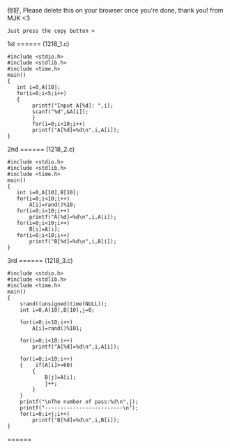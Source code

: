 你好, Please delete this on your browser once you're done, thank you! from MJK <3

```
Just press the copy button >
```

1st ====== (1218_1.c)


```
#include <stdio.h>
#include <stdlib.h>
#include <time.h>
main()
{
   int i=0,A[10];
   for(i=0;i<5;i++)
   {
        printf("Input A[%d]: ",i);
        scanf("%d",&A[i]);
        }
        for(i=0;i<10;i++)
        printf("A[%d]=%d\n",i,A[i]);
}
```

2nd ====== (1218_2.c)

```
#include <stdio.h>
#include <stdlib.h>
#include <time.h>
main()
{
   int i=0,A[10],B[10];
   for(i=0;i<10;i++)
       A[i]=rand()%10;
   for(i=0;i<10;i++)
       printf("A[%d]=%d\n",i,A[i]);
   for(i=0;i<10;i++)
       B[i]=A[i];    
   for(i=0;i<10;i++)
       printf("B[%d]=%d\n",i,B[i]); 
}
```

3rd ====== (1218_3.c)

```
#include <stdio.h> 
#include <stdlib.h> 
#include <time.h> 
main()
{
    srand((unsigned)time(NULL));
    int i=0,A[10],B[10],j=0;

    for(i=0;i<10;i++)
        A[i]=rand()%101;
        
    for(i=0;i<10;i++)
        printf("A[%d]=%d\n",i,A[i]);
        
    for(i=0;i<10;i++)
    {    if(A[i]>=60)
        {
            B[j]=A[i];
            j++;
        }    
    }
    printf("\nThe number of pass:%d\n",j);
    printf("-------------------------\n");
    for(i=0;i<j;i++)
        printf("B[%d]=%d\n",i,B[i]);
}
```

======
